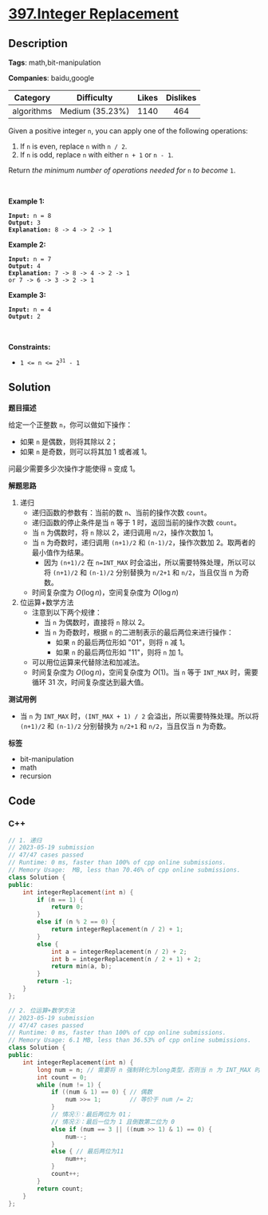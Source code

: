 # [397.Integer Replacement](https://leetcode.com/problems/integer-replacement/description/)

## Description

**Tags**: math,bit-manipulation

**Companies**: baidu,google

|  Category  |   Difficulty    | Likes | Dislikes |
| :--------: | :-------------: | :---: | :------: |
| algorithms | Medium (35.23%) | 1140  |   464    |

<p>Given a positive integer <code>n</code>,&nbsp;you can apply one of the following&nbsp;operations:</p>
<ol>
  <li>If <code>n</code> is even, replace <code>n</code> with <code>n / 2</code>.</li>
  <li>If <code>n</code> is odd, replace <code>n</code> with either <code>n + 1</code> or <code>n - 1</code>.</li>
</ol>
<p>Return <em>the minimum number of operations needed for</em> <code>n</code> <em>to become</em> <code>1</code>.</p>
<p>&nbsp;</p>
<p><strong class="example">Example 1:</strong></p>
<pre><code><strong>Input:</strong> n = 8
<strong>Output:</strong> 3
<strong>Explanation:</strong> 8 -&gt; 4 -&gt; 2 -&gt; 1</code></pre>
<p><strong class="example">Example 2:</strong></p>
<pre><code><strong>Input:</strong> n = 7
<strong>Output:</strong> 4
<strong>Explanation: </strong>7 -&gt; 8 -&gt; 4 -&gt; 2 -&gt; 1
or 7 -&gt; 6 -&gt; 3 -&gt; 2 -&gt; 1</code></pre>
<p><strong class="example">Example 3:</strong></p>
<pre><code><strong>Input:</strong> n = 4
<strong>Output:</strong> 2</code></pre>
<p>&nbsp;</p>
<p><strong>Constraints:</strong></p>
<ul>
  <li><code>1 &lt;= n &lt;= 2<sup>31</sup> - 1</code></li>
</ul>

## Solution

**题目描述**

给定一个正整数 `n`，你可以做如下操作：

- 如果 `n` 是偶数，则将其除以 2；
- 如果 `n` 是奇数，则可以将其加 1 或者减 1。

问最少需要多少次操作才能使得 `n` 变成 1。

**解题思路**

1. 递归
   - 递归函数的参数有：当前的数 `n`、当前的操作次数 `count`。
   - 递归函数的停止条件是当 `n` 等于 1 时，返回当前的操作次数 `count`。
   - 当 `n` 为偶数时，将 `n` 除以 2，递归调用 `n/2`，操作次数加 1。
   - 当 `n` 为奇数时，递归调用 `(n+1)/2` 和 `(n-1)/2`，操作次数加 2。取两者的最小值作为结果。
     - 因为 `(n+1)/2` 在 `n=INT_MAX` 时会溢出，所以需要特殊处理，所以可以将 `(n+1)/2` 和 `(n-1)/2` 分别替换为 `n/2+1` 和 `n/2`，当且仅当 n 为奇数。
   - 时间复杂度为 $O(\log n)$，空间复杂度为 $O(\log n)$
2. 位运算+数学方法
   - 注意到以下两个规律：
     - 当 `n` 为偶数时，直接将 `n` 除以 2。
     - 当 `n` 为奇数时，根据 `n` 的二进制表示的最后两位来进行操作：
       - 如果 `n` 的最后两位形如 "01"，则将 `n` 减 1。
       - 如果 `n` 的最后两位形如 "11"，则将 `n` 加 1。
   - 可以用位运算来代替除法和加减法。
   - 时间复杂度为 $O(\log n)$，空间复杂度为 $O(1)$。当 `n` 等于 `INT_MAX` 时，需要循环 31 次，时间复杂度达到最大值。

**测试用例**

- 当 `n` 为 `INT_MAX` 时，`(INT_MAX + 1) / 2` 会溢出，所以需要特殊处理。所以将 `(n+1)/2` 和 `(n-1)/2` 分别替换为 `n/2+1` 和 `n/2`，当且仅当 n 为奇数。

**标签**

- bit-manipulation
- math
- recursion

<!-- code start -->
## Code

### C++

```cpp
// 1. 递归
// 2023-05-19 submission
// 47/47 cases passed
// Runtime: 0 ms, faster than 100% of cpp online submissions.
// Memory Usage:  MB, less than 70.46% of cpp online submissions.
class Solution {
public:
    int integerReplacement(int n) {
        if (n == 1) {
            return 0;
        }
        else if (n % 2 == 0) {
            return integerReplacement(n / 2) + 1;
        }
        else {
            int a = integerReplacement(n / 2) + 2;
            int b = integerReplacement(n / 2 + 1) + 2;
            return min(a, b);
        }
        return -1;
    }
};
```

```cpp
// 2. 位运算+数学方法
// 2023-05-19 submission
// 47/47 cases passed
// Runtime: 0 ms, faster than 100% of cpp online submissions.
// Memory Usage: 6.1 MB, less than 36.53% of cpp online submissions.
class Solution {
public:
    int integerReplacement(int n) {
        long num = n; // 需要将 n 强制转化为long类型，否则当 n 为 INT_MAX 时会溢出
        int count = 0;
        while (num != 1) {
            if ((num & 1) == 0) { // 偶数
                num >>= 1;        // 等价于 num /= 2;
            }
            // 情况①：最后两位为 01；
            // 情况②：最后一位为 1 且倒数第二位为 0
            else if (num == 3 || ((num >> 1) & 1) == 0) {
                num--;
            }
            else { // 最后两位为11
                num++;
            }
            count++;
        }
        return count;
    }
};
```

<!-- code end -->
